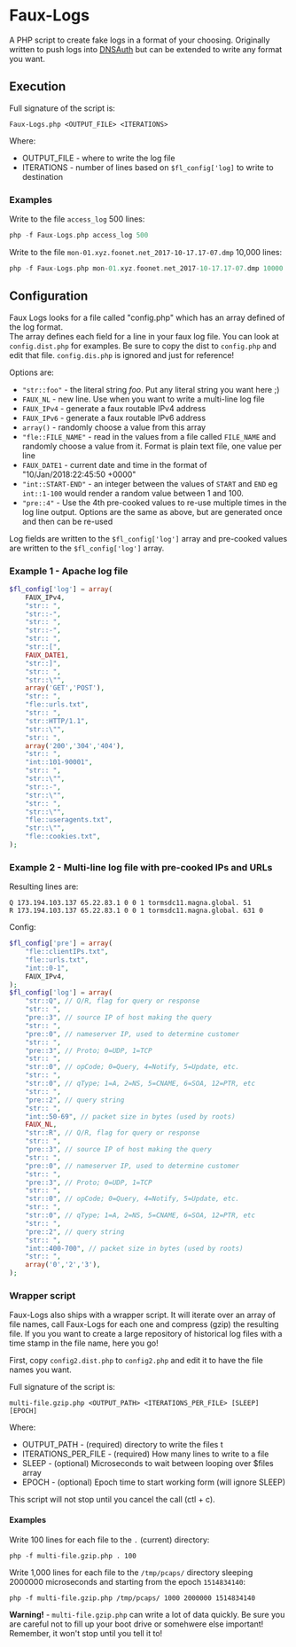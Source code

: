 # Faux-Logs
A PHP script to create fake logs in a format of your choosing.  Originally written to push logs into [DNSAuth](https://github.com/Packet-Clearing-House/DNSAuth) but can be extended to write any format you want.


## Execution

Full signature of the script is:

```
Faux-Logs.php <OUTPUT_FILE> <ITERATIONS>
```

Where:
  * OUTPUT_FILE - where to write the log file
  * ITERATIONS - number of lines based on ``$fl_config['log]`` to write to destination
  
### Examples

Write to the file ``access_log`` 500 lines:

```php
php -f Faux-Logs.php access_log 500
```

Write to the file ``mon-01.xyz.foonet.net_2017-10-17.17-07.dmp`` 10,000 lines:

```php
php -f Faux-Logs.php mon-01.xyz.foonet.net_2017-10-17.17-07.dmp 10000
```



## Configuration

Faux Logs looks for a file called "config.php" which has an array defined of the log format.  
The array defines each field for a line in your faux log file.  You can look 
at ``config.dist.php`` for examples.  Be sure to copy the dist to ``config.php`` and edit that
file.  ``config.dis.php`` is ignored and just for reference!

Options are:
  * `"str::foo"` - the literal string _foo_. Put any literal string you want here ;)
  * `FAUX_NL` - new line. Use when you want to write a multi-line log file
  * `FAUX_IPv4` - generate a faux routable IPv4 address
  * `FAUX_IPv6` - generate a faux routable IPv6 address
  * `array()` - randomly choose a value from this array
  * `"fle::FILE_NAME"` - read in the values from a file called `FILE_NAME` and randomly choose a value from it.  Format is plain text file, one value per line
  * `FAUX_DATE1` - current date and time in the format of "10/Jan/2018:22:45:50 +0000"
  * `"int::START-END"` - an integer between the values of `START` and `END` eg `int::1-100` would render a random value between 1 and 100.
  * `"pre::4"` - Use the 4th pre-cooked values to re-use multiple times in the log line output.  Options are the same as above, but are generated once and then can be re-used

Log fields are written to the `$fl_config['log']` array and pre-cooked values are written to the `$fl_config['log']` array.

### Example 1 - Apache log file

```php
$fl_config['log'] = array(
    FAUX_IPv4,
    "str:: ",
    "str::-",
    "str:: ",
    "str::-",
    "str:: ",
    "str::[",
    FAUX_DATE1,
    "str::]",
    "str:: ",
    "str::\"",
    array('GET','POST'),
    "str:: ",
    "fle::urls.txt",
    "str:: ",
    "str::HTTP/1.1",
    "str::\"",
    "str:: ",
    array('200','304','404'),
    "str:: ",
    "int::101-90001",
    "str:: ",
    "str::\"",
    "str::-",
    "str::\"",
    "str:: ",
    "str::\"",
    "fle::useragents.txt",
    "str::\"",
    "fle::cookies.txt",
);
```

### Example 2 - Multi-line log file with pre-cooked IPs and URLs

Resulting lines are:
```
Q 173.194.103.137 65.22.83.1 0 0 1 tormsdc11.magna.global. 51
R 173.194.103.137 65.22.83.1 0 0 1 tormsdc11.magna.global. 631 0
```

Config: 

```php
$fl_config['pre'] = array(
    "fle::clientIPs.txt",
    "fle::urls.txt",
    "int::0-1",
    FAUX_IPv4,
);
$fl_config['log'] = array(
    "str::Q", // Q/R, flag for query or response
    "str:: ",
    "pre::3", // source IP of host making the query
    "str:: ",
    "pre::0", // nameserver IP, used to determine customer
    "str:: ",
    "pre::3", // Proto; 0=UDP, 1=TCP
    "str:: ",
    "str::0", // opCode; 0=Query, 4=Notify, 5=Update, etc.
    "str:: ",
    "str::0", // qType; 1=A, 2=NS, 5=CNAME, 6=SOA, 12=PTR, etc
    "str:: ",
    "pre::2", // query string
    "str:: ",
    "int::50-69", // packet size in bytes (used by roots)
    FAUX_NL,
    "str::R", // Q/R, flag for query or response
    "str:: ",
    "pre::3", // source IP of host making the query
    "str:: ",
    "pre::0", // nameserver IP, used to determine customer
    "str:: ",
    "pre::3", // Proto; 0=UDP, 1=TCP
    "str:: ",
    "str::0", // opCode; 0=Query, 4=Notify, 5=Update, etc.
    "str:: ",
    "str::0", // qType; 1=A, 2=NS, 5=CNAME, 6=SOA, 12=PTR, etc
    "str:: ",
    "pre::2", // query string
    "str:: ",
    "int::400-700", // packet size in bytes (used by roots)
    "str:: ",
    array('0','2','3'),
);
```


### Wrapper script

Faux-Logs also ships with a wrapper script.  It will iterate over an array of 
file names, call Faux-Logs for each one and compress (gzip) the 
resulting file. If you you want to create a large repository of historical 
log files with a time stamp in the file name, here you go! 

First, copy ``config2.dist.php`` to  ``config2.php`` and edit it to have the 
file names you want.  

Full signature of the script is:

```
multi-file.gzip.php <OUTPUT_PATH> <ITERATIONS_PER_FILE> [SLEEP] [EPOCH]
```

Where:
* OUTPUT_PATH - (required) directory to write the files t
* ITERATIONS_PER_FILE - (required) How many lines to write to a file
* SLEEP - (optional) Microseconds to wait between looping over $files array
* EPOCH - (optional) Epoch time to start working form (will ignore SLEEP)

This script will not stop until you cancel the call (ctl + c).

#### Examples

Write 100 lines for each file to the ``.`` (current) directory:

```
php -f multi-file.gzip.php . 100 
```

Write 1,000 lines for each file to the ``/tmp/pcaps/`` directory sleeping 2000000 
microseconds and starting from the epoch ``1514834140``:

```
php -f multi-file.gzip.php /tmp/pcaps/ 1000 2000000 1514834140
```

**Warning!** - ``multi-file.gzip.php`` can write a lot of data quickly. Be sure you are careful 
not to fill up your boot drive or somehwere else important! Remember, it won't
stop until you tell it to! 